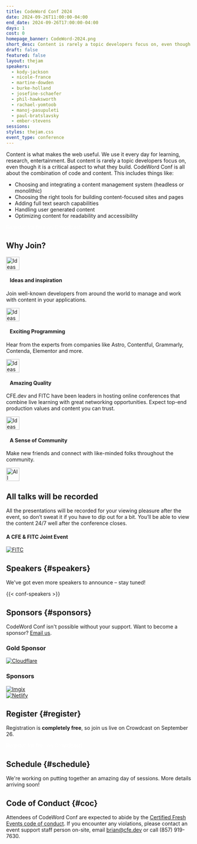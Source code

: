 ```yaml
---
title: CodeWord Conf 2024
date: 2024-09-26T11:00:00-04:00
end_date: 2024-09-26T17:00:00-04:00
days: 1
cost: 0
homepage_banner: CodeWord-2024.png
short_desc: Content is rarely a topic developers focus on, even though it is a critical aspect to what they build. CodeWord Conf is all about the combination of code and content.
draft: false
featured: false
layout: thejam
speakers:
  - kody-jackson
  - nicole-france
  - martine-dowden
  - burke-holland
  - josefine-schaefer
  - phil-hawksworth
  - rachael-yomtoob
  - manoj-pasupuleti
  - paul-bratslavsky
  - ember-stevens
sessions:
styles: thejam.css
event_type: conference
---
```


Content is what makes the web useful. We use it every day for learning, research, entertainment. But content is rarely a topic developers focus on, even though it is a critical aspect to what they build. CodeWord Conf is all about the combination of code and content.  This includes things like:

* Choosing and integrating a content management system (headless or monolithic)
* Choosing the right tools for building content-focused sites and pages
* Adding full text search capabilities
* Handling user generated content
* Optimizing content for readability and accessibility

<div class="mt-8 mb-8 flex items-center justify-center w-full">
<a class="button" style="text-decoration:none;color:#FFF" href="https://www.crowdcast.io/c/codeword24" target="_blank">
 Register for free on Crowdcast!
</a>
</div>

## Why Join?

<div class="container px-6 mx-auto mt-8">
  <div class="grid gap-8 lg:grid-cols-2">
    <article>
      <div class="flex items-center mb-8">
      <p><img src="/img/thejam/iconmonstr-idea-7-1.svg" alt="Ideas and Inspiration" width="36" height="36"></p>
      <h4 style="margin-left:.7em">Ideas and inspiration</h4>
      </div>
      <p class="text-base">Join well-known developers from around the world to manage and work with content in your applications.</p>
    </article>
    <article>
      <div class="flex items-center mb-8">
      <p><img src="/img/thejam/iconmonstr-rocket-14-1.svg" alt="Ideas and Inspiration" width="36" height="36"></p>
      <h4 style="margin-left:.7em">Exciting Programming</h4>
      </div>
      <p class="text-base">Hear from the experts from companies like Astro, Contentful, Grammarly, Contenda, Elementor and more.</p>
    </article>
    <article>
      <div class="flex items-center mb-8">
      <p><img src="/img/thejam/iconmonstr-thumb-15-1.svg" alt="Ideas and Inspiration" width="36" height="36"></p>
      <h4 style="margin-left:.7em">Amazing Quality</h4>
      </div>
      <p class="text-base">CFE.dev and FITC have been leaders in hosting online conferences that combine live learning with great networking opportunities. Expect top-end production values and content you can trust.</p>
    </article>
    <article>
      <div class="flex items-center mb-8">
      <p><img src="/img/thejam/iconmonstr-friend-3-1.svg" alt="Ideas and Inspiration" width="36" height="36"></p>
      <h4 style="margin-left:.7em">A Sense of Community</h4>
      </div>
      <p class="text-base">Make new friends and connect with like-minded folks throughout the community.</p>
    </article>
  </div>
</div>

<section class="mt-28 border border-gray-300 rounded">
  <div class="flex flex-col items-center justify-center p-6 pt-6 pb-4 text-center rounded highlight-pattern-signal">
    <span class="flex items-center justify-center flex-shrink-0 w-24 h-24 mr-4 -mt-20 rounded-full bg-lightBlue" aria-hidden="true">
      <img src="/img/thejam/iconmonstr-video-camera-1-1.svg" alt="All talks will be recorded" width="36" height="36">
    </span>
    <h2 class="mt-4 mb-2 text-3xl font-bold leading-tight text-blue">All talks will be recorded</a></h2>
  </div>
  <div class="p-6">
    All the presentations will be recorded for your viewing pleasure after the event, so don’t sweat it if you have to dip out for a bit. You’ll be able to view the content 24/7 well after the conference closes.
  </div>
</section>

#### A CFE & FITC Joint Event

[![FITC](/img/sponsors/fitc.png)](https://fitc.ca)

## Speakers {#speakers}

We've got even more speakers to announce – stay tuned!

{{< conf-speakers >}}

## Sponsors {#sponsors}

CodeWord Conf isn't possible without your support. Want to become a sponsor? [Email us](mailto:brian@cfe.dev).

<section>
    <h3 id="lead-day-sponsors" class="mb-6 text-2xl font-bold">Gold Sponsor</h3>
    <div class="flex grid gap-8 mb-6 lg:grid-cols-2">
        <article class="flex flex-row items-center">
            <div>
                <a href="https://cloudflare.com/"><img src="/img/sponsors/cloudflare.png" alt="Cloudflare"></a>
            </div>
        </article>
    </div>
    <h3 id="sponsors-1" class="mb-6 text-2xl font-bold">Sponsors</h3>
    <div class="flex grid gap-8 mb-6 lg:grid-cols-2">
        <article class="flex flex-row items-center">
            <div>
                <a href="https://imgix.com/"><img src="/img/sponsors/imgix.png" alt="Imgix"></a>
            </div>
        </article>
        <article class="flex flex-row items-center">
            <div>
                <a href="https://netlify.com/"><img src="/img/sponsors/netlify.png" alt="Netlify"></a>
            </div>
        </article>
    </div>
</section>

## Register {#register}

Registration is **completely free**, so join us live on Crowdcast on September 26.

<div class="mt-8 mb-8 flex items-center justify-center w-full">
<a class="button" style="text-decoration:none;color:#FFF" href="https://www.crowdcast.io/c/codeword24">
 Register for free on Crowdcast!
</a>
</div>

## Schedule {#schedule}

We're working on putting together an amazing day of sessions. More details arriving soon!


## Code of Conduct {#coc}

Attendees of CodeWord Conf are expected to abide by the [Certified Fresh Events code of conduct](/conduct). If you encounter any violations, please contact an event support staff person on-site, email [brian@cfe.dev](mailto:brian@cfe.dev) or call (857) 919-7630.
